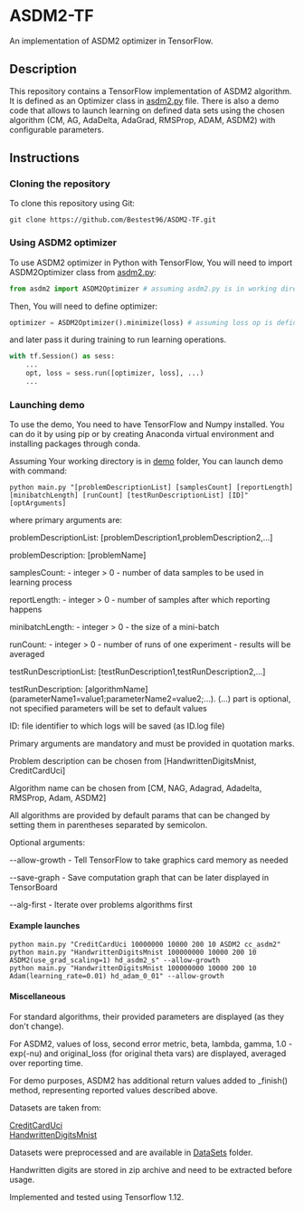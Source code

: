 # ASDM2-TF
An implementation of ASDM2 optimizer in TensorFlow. 

## Description
This repository contains a TensorFlow implementation of ASDM2 algorithm. It is defined
as an Optimizer class in [asdm2.py](asdm2.py) file. There is also a demo
code that allows to launch learning on defined data sets using the chosen algorithm
(CM, AG, AdaDelta, AdaGrad, RMSProp, ADAM, ASDM2) with configurable parameters. 

## Instructions
### Cloning the repository
To clone this repository using Git:
```
git clone https://github.com/Bestest96/ASDM2-TF.git
```
### Using ASDM2 optimizer
To use ASDM2 optimizer in Python with TensorFlow, You will need to 
import ASDM2Optimizer class from [asdm2.py](asdm2.py):
```python
from asdm2 import ASDM2Optimizer # assuming asdm2.py is in working directory
```
Then, You will need to define optimizer:
```python
optimizer = ASDM2Optimizer().minimize(loss) # assuming loss op is defined earlier
```
and later pass it during training to run learning operations.
```python
with tf.Session() as sess:
    ...
    opt, loss = sess.run([optimizer, loss], ...)
    ...
```
### Launching demo
To use the demo, You need to have TensorFlow and Numpy installed. You can do it
by using pip or by creating Anaconda virtual environment and installing packages
through conda. 

Assuming Your working directory is in [demo](/demo) folder, You can launch demo
with command:
```
python main.py "[problemDescriptionList] [samplesCount] [reportLength] [minibatchLength] [runCount] [testRunDescriptionList] [ID]" [optArguments]
```
where primary arguments are:

problemDescriptionList: \[problemDescription1,problemDescription2,...\]	

problemDescription: \[problemName\]
	
samplesCount: - integer > 0 - number of data samples to be used in learning process

reportLength: - integer > 0 - number of samples after which reporting happens

minibatchLength: - integer > 0 - the size of a mini-batch

runCount: - integer > 0 - number of runs of one experiment - results will be averaged

testRunDescriptionList:	\[testRunDescription1,testRunDescription2,...\]

testRunDescription: \[algorithmName\](parameterName1=value1;parameterName2=value2;...). (...) part is optional, not specified parameters will be set to default values

ID: file identifier to which logs will be saved (as ID.log file)

Primary arguments are mandatory and must be provided in quotation marks.

Problem description can be chosen from \[HandwrittenDigitsMnist, CreditCardUci\]

Algorithm name can be chosen from \[CM, NAG, Adagrad, Adadelta, RMSProp, Adam, ASDM2\]

All algorithms are provided by default params that can be changed
by setting them in parentheses separated by semicolon. 

Optional arguments:

--allow-growth - Tell TensorFlow to take graphics card memory as needed
		
--save-graph - Save computation graph that can be later displayed in TensorBoard
		
--alg-first - Iterate over problems algorithms first

#### Example launches
```
python main.py "CreditCardUci 10000000 10000 200 10 ASDM2 cc_asdm2"
python main.py "HandwrittenDigitsMnist 100000000 10000 200 10 ASDM2(use_grad_scaling=1) hd_asdm2_s" --allow-growth
python main.py "HandwrittenDigitsMnist 100000000 10000 200 10 Adam(learning_rate=0.01) hd_adam_0_01" --allow-growth
```

#### Miscellaneous
For standard algorithms, their provided parameters are displayed (as they don't change).

For ASDM2, values of loss, second error metric, beta, lambda, gamma, 1.0 - exp(-nu)
and original_loss (for original theta vars) are displayed, averaged over reporting time. 


For demo purposes, ASDM2 has additional return values added to _finish() method, 
representing reported values described above. 


Datasets are taken from:

[CreditCardUci](https://archive.ics.uci.edu/ml/datasets/default+of+credit+card+clients)  
[HandwrittenDigitsMnist](http://yann.lecun.com/exdb/mnist/)


Datasets were preprocessed and are available in [DataSets](/demo/DataSets) folder.


Handwritten digits are stored in zip archive and need to be extracted before usage.  


Implemented and tested using Tensorflow 1.12.
